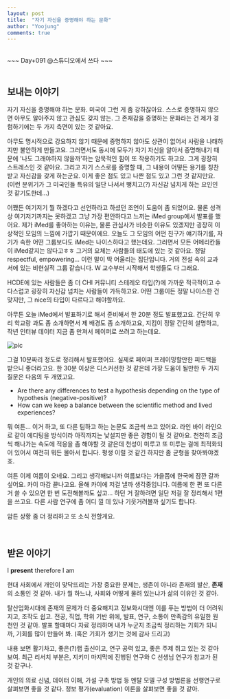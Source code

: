 ```yaml
---
layout: post
title:  "자기 자신을 증명해야 하는 문화"
author: "Yoojung"
comments: true
---
```

<br>
~~~
Day+091 @스튜디오에서 쓰다
~~~

<br>
<br>

## 보내는 이야기

자기 자신을 증명해야 하는 문화. 미국이 그런 게 좀 강하잖아요. 스스로 증명하지 않으면 아무도 알아주지 않고 관심도 갖지 않는. 그 존재감을 증명하는  문화라는 건 제가 경험하기에는 두 가지 측면이 있는 것 같아요. 

아무도 명시적으로 강요하지 않기 때문에 증명하지 않아도 상관이 없어서 사람을 나태하지만 불안하게 만들고요. 그러면서도 동시에 모두가 자기 자신을 알아서 증명해내기 때문에 '나도 그래야하지 않을까'하는 암묵적인 힘이 또 작용하기도 하고요. 그게 굉장히 스트레스인 것 같아요. 그리고 자기 스스로를 증명할 때, 그 내용이 어떻든 용기를 칭찬 받고 자신감을 갖게 하는군요. 이게 좋은 점도 있고 나쁜 점도 있고 그런 것 같지만요. (이런 분위기가 그 미국인들 특유의 일단 나서서 뻥치고(?) 자신감 넘치게 하는 요인인 것 같기도한데...)

어쨌든 여기저기 뭘 하겠다고 선언하라고 하셨던 조언이 도움이 좀 되었어요. 물론 성격 상 여기저기까지는 못하겠고 그냥 가장 편안하다고 느끼는 iMed group에서 발표를 했어요. 제가 iMed를 좋아하는 이유는, 물론 관심사가 비슷한 이유도 있겠지만 굉장히 이상적인 모임의 느낌에 가깝기 때문이에요. 오늘도 그 모임의 어떤 친구가 얘기하기를, 자기가 속한 어떤 그룹보다도 iMed는 나이스하다고 했는데요. 그러면서 모든 어메리칸들이 iMed같지는 않다고ㅎㅎ 그거의 요체는 사람들의 태도에 있는 것 같아요. 정말 respectful, empowering... 이런 말이 딱 어울리는 집단입니다. 거의 전설 속의 교과서에 있는 비현실적 그룹 같습니다. W 교수부터 시작해서 학생들도 다 그래요. 

HCDE에 있는 사람들은 좀 더 CHI 커뮤니티 스테레오 타입(?)에 가까운 적극적이고 수다스럽고 굉장히 자신감 넘치는 사람들이 가득하고요. 어떤 그룹이든 정말 나이스한 건 맞지만, 그 nice의 타입이 다르다고 해야할까요. 

아무튼 오늘 iMed에서 발표하기로 해서 준비해서 한 20분 정도 발표했고요. 간단히 우리 학교랑 과도 좀 소개하면서 제 배경도 좀 소개하고요, 지킴이 정말 간단히 설명하고, 작년 인터뷰 데이터 지금 좀 만져서 페이퍼로 쓰려고 하는데요.

![pic]({{site.url}}/assets/2018-05-23-p01.jpeg)


그걸 10분짜리 정도로 정리해서 발표했어요. 실제로 페이퍼 프레이밍할만한 피드백을 받으니 좋더라고요. 한 30분 이상은 디스커션한 것 같은데 가장 도움이 될만한 두 가지 질문은 다음의 두 개였고요. 

* Are there any differences to test a hypothesis depending on the type of hypothesis (negative-positive)?
* How can we keep a balance between the scientific method and lived experiences?

뭐 여튼... 이거 하고, 또 다른 팀하고 하는 논문도 조금씩 쓰고 있어요. 라인 바이 라인으로 같이 에디팅을 방식이라 아직까지는 낯설지만 좋은 경험이 될 것 같아요. 천천히 조금씩 해나가는 속도에 적응을 좀 해야할 것 같은데 천성이 미루고 또 미루는 걸에 최적화되어 있어서 여전히 뭐든 몰아서 합니다. 평생 이럴 것 같긴 하지만 좀 균형을 찾아봐야겠죠.

여튼 이제 여름이 오네요. 그리고 생각해보니까 여름보다는 가을쯤에 한국에 잠깐 갈까 싶어요. 카이 마감 끝나고요. 올해 카이에 저걸 낼까 생각중입니다. 여름에 한 편 또 다른 거 쓸 수 있으면 한 번 도전해볼까도 싶고... 하던 거 잘하려면 일단 저걸 잘 정리해서 1편을 쓰고요. 다른 사람 연구에 좀 어디 낄 데 있나 기웃거려볼까 싶기도 합니다. 

암튼 상황 좀 더 정리하고 또 소식 전할게요.

<br>

## 받은 이야기

I **present** therefore I am

현대 사회에서 개인이 맞닥뜨리는 가장 중요한 문제는, 생존이 아니라 존재의 발산, **존재**의 소통인 것 같아. 내가 뭘 하느냐, 사회와 어떻게 물려 있는냐가 삶의 이유인 것 같아.

탈산업화시대에 존재의 문제가 더 중요해지고 정보화시대엔 이를 푸는 방법이 더 어려워지고, 조작도 쉽고. 전공, 직업, 학위 기반 위에, 발표, 연구, 소통이 만족감의 유일한 원천인 것 같아. 발표 할때마다 자료 정리하며 내가 누군지 조금씩 정리하는 기회가 되니까, 기회를 많이 만들어 봐. (혹은 기회가 생기는 것에 감사 드리고) 

내용 보면 활기차고, 좋은(?)랩 출신이고, 연구 공력 있고, 좋은 주제 쥐고 있는 것 같아 보여. 최근 리서치 부분은, 지키미 마지막에 진행된 연구와 C 선생님 연구가 참고가 된 것 같구나.

개인의 의료 신념, 데이터 이해, 가설 구축 방법 등 멘탈 모델 구성 방법론을 선행연구로 살펴보면 좋을 것 같다. 정보 평가(evaluation) 이론을 살펴보면 좋을 것 같아.

